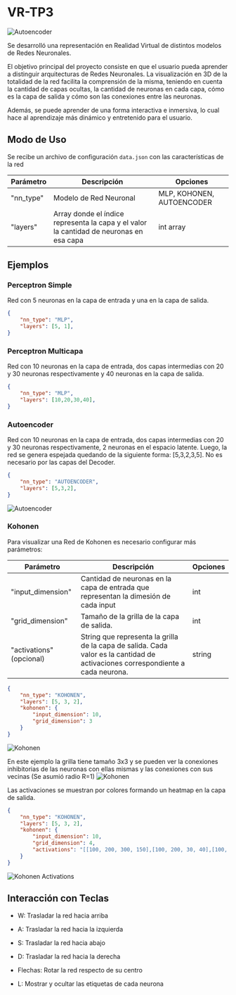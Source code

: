 # VR-TP3

![Autoencoder](./resources/portada.jpg)

Se desarrolló una representación en Realidad Virtual de distintos modelos de Redes Neuronales. 

El objetivo principal del proyecto consiste en que el usuario pueda aprender a distinguir arquitecturas de Redes Neuronales. La visualización en 3D de la totalidad de la red facilita la comprensión de la misma, teniendo en cuenta la cantidad de capas ocultas, la cantidad de neuronas en cada capa, cómo es la capa de salida y cómo son las conexiones entre las neuronas.

Además, se puede aprender de una forma interactiva e inmersiva, lo cual hace al aprendizaje más dinámico y entretenido para el usuario. 

## Modo de Uso 

Se recibe un archivo de configuración `data.json` con las características de la red 

| Parámetro| Descripción                    | Opciones|
| ------------- | ------------------------------ | ------------- |
|"nn_type"     |  Modelo de Red Neuronal  | MLP, KOHONEN, AUTOENCODER |
|"layers"     |  Array donde el índice representa la capa y el valor la cantidad de neuronas en esa capa  | int array |


## Ejemplos 

### Perceptron Simple 
Red con 5 neuronas en la capa de entrada y una en la capa de salida.
```json
{
    "nn_type": "MLP",
    "layers": [5, 1],
}
```

### Perceptron Multicapa
Red con 10 neuronas en la capa de entrada, dos capas intermedias con 20 y 30 neuronas respectivamente y 40 neuronas en la capa de salida.
```json
{
    "nn_type": "MLP",
    "layers": [10,20,30,40],
}
```

### Autoencoder
Red con 10 neuronas en la capa de entrada, dos capas intermedias con 20 y 30 neuronas respectivamente, 2 neuronas en el espacio latente. Luego, la red se genera espejada quedando de la siguiente forma: [5,3,2,3,5]. No es necesario por las capas del Decoder.
```json
{
    "nn_type": "AUTOENCODER",
    "layers": [5,3,2],
}
```
![Autoencoder](./resources/autoencoder.png)

### Kohonen
Para visualizar una Red de Kohonen es necesario configurar más parámetros: 

| Parámetro| Descripción                    | Opciones|
| ------------- | ------------------------------ | ------------- |
|"input_dimension"     |  Cantidad de neuronas en la capa de entrada que representan la dimesión de cada input  | int |
|"grid_dimension"     |  Tamaño de la grilla de la capa de salida. | int |
|"activations" (opcional)    |  String que representa la grilla de la capa de salida. Cada valor es la cantidad de activaciones correspondiente a cada neurona.   | string |


```json
{
    "nn_type": "KOHONEN",
    "layers": [5, 3, 2],
    "kohonen": { 
        "input_dimension": 10,
        "grid_dimension": 3
    }
}
```
![Kohonen](./resources/kohonen.png)

En este ejemplo la grilla tiene tamaño 3x3 y se pueden ver la conexiones inhibitorias de las neuronas con ellas mismas y las conexiones con sus vecinas (Se asumió radio R=1)
![Kohonen](./resources/kohonen_grid.png)

Las activaciones se muestran por colores formando un heatmap en la capa de salida. 

```json
{
    "nn_type": "KOHONEN",
    "layers": [5, 3, 2],
    "kohonen": { 
        "input_dimension": 10,
        "grid_dimension": 4, 
        "activations": "[[100, 200, 300, 150],[100, 200, 30, 40],[100, 200, 300, 150],[50, 400, 30, 10 ]]"
    }
}
```
![Kohonen Activations](./resources/kohonen_activations.png)

## Interacción con Teclas
- W: Trasladar la red hacia arriba 
- A: Trasladar  la red hacia la izquierda 
- S: Trasladar  la red hacia abajo
- D: Trasladar  la red hacia la derecha 

- Flechas: Rotar la red respecto de su centro 

- L: Mostrar y ocultar las etiquetas de cada neurona